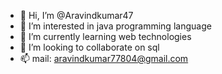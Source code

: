 - 👋 Hi, I’m @Aravindkumar47
- 👀 I’m interested in java programming language 
- 🌱 I’m currently learning web technologies
- 💞️ I’m looking to collaborate on sql
- 📫 mail: aravindkumar77804@gmail.com
